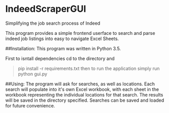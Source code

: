 # IndeedScraperGUI
Simplifying the job search process of Indeed

This program provides a simple frontend userface to search and parse indeed job listings into easy to navigate Excel Sheets.

##Installation:
This program was written in Python 3.5.

First to isntall dependencies cd to the directory and 
>pip install -r requirements.txt
then to run the application simply run
>python gui.py

##Using:
The program will ask for searches, as well as locations. Each search will populate into it's own Excel workbook, with each sheet in the workbook representing the individual locations for that search. The results will be saved in the directory specified. Searches can be saved and loaded for future convenience. 
